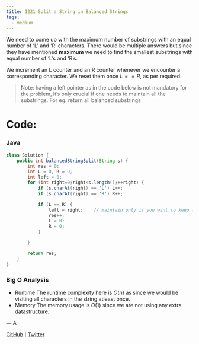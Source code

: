 ```yaml
---
title: 1221 Split a String in Balanced Strings
tags:
  - medium
---
```


We need to come up with the maximum number of substrings with an equal number of ‘L’ and ‘R’ characters. There would be multiple answers but since they have mentioned **maximum** we need to find the smallest substrings with equal number of ‘L’s and ‘R’s.

We increment an L counter and an R counter whenever we encounter a corresponding character. We reset them once $L == R$, as per required.

> Note: having a left pointer as in the code below is not mandatory for the problem, it’s only crucial if one needs to maintain all the substrings. For eg. return all balanced substrings

# Code:

### Java

```java
class Solution {
    public int balancedStringSplit(String s) {
        int res = 0;
        int L = 0, R = 0;
        int left = 0;
        for (int right=0;right<s.length();++right) {
            if (s.charAt(right) == 'L') L++;
            if (s.charAt(right) == 'R') R++;

            if (L == R) {
                left = right;    // maintain only if you want to keep track of substrings
                res++;
                L = 0;
                R = 0;
            }

        }

        return res;
    }
}
```

### Big O Analysis

- Runtime
  The runtime complexity here is $O(n)$ as since we would be visiting all characters in the string atleast once.
- Memory
  The memory usage is $O(1)$ since we are not using any extra datastructure.

— A

[GitHub](https://github.com/athkdev) | [Twitter](https://twitter.com/athkdev)
